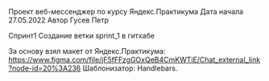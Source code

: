 Проект веб-мессенджер по курсу Яндекс.Практикума
Дата начала 27.05.2022
Автор Гусев Петр

Спринт1
Создание ветки sprint_1 в гитхабе

За основу взял макет от Яндекс.Практикума: https://www.figma.com/file/jF5fFFzgGOxQeB4CmKWTiE/Chat_external_link?node-id=20%3A236
Шаблонизатор: Handlebars.

